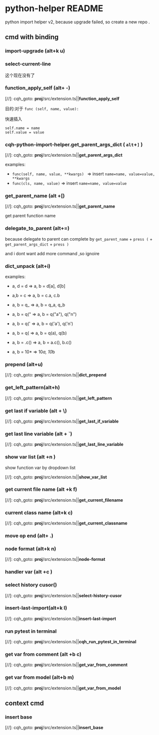 # python-helper README

python import helper v2, because upgrade failed, so create a new repo
.

## cmd with binding


### import-upgrade (alt+k u)



### select-current-line


这个现在没有了


### function_apply_self (alt+ -)

[//]: cqh_goto: __proj__/src/extension.ts||__function_apply_self__


目的:对于 `func (self, name, value):`

快速插入

```
self.name = name
self.value = value
```

### cqh-python-import-helper.get_parent_args_dict ( `alt`+`]` )

[//]: cqh_goto: __proj__/src/extension.ts||__get_parent_args_dict__


examples:

* `func(self, name, value, **kwargs) ` => insert `name=name, value=value, **kwargs`
* `func(cls, name, value)` => insert `name=name, value=value`


### get_parent_name (alt +[)


[//]: cqh_goto: __proj__/src/extension.ts||__get_parent_name__


get parent function name


### delegate_to_parent (alt+=)

because delegate to parent can complete by `get_parent_name` + `press (` + `get_parent_args_dict` + `press )`

and i dont want add more command ,so ignoire



### dict_unpack (alt+i)

examples:

* a, d = d => a, b = d[a], d[b]

* a,b = c => a, b = c.a, c.b

* a, b = q_ => a, b = q_a, q_b

* a, b = q(" => a, b = q("a"), q("n")

* a, b = q(' => a, b = q('a'), q('n')

* a, b = q( => a, b = q(a), q(b)

* a, b = .c() => a, b = a.c(), b.c()

* a, b = 10* => 10*a, 10*b


### prepend (alt+u)


[//]: cqh_goto: __proj__/src/extension.ts||__dict_prepend__



### get_left_pattern(alt+h)

[//]: cqh_goto: __proj__/src/extension.ts||__get_left_pattern__


### get last if variable (alt + \\)


[//]: cqh_goto: __proj__/src/extension.ts||__get_last_if_variable__


### get last line variable (alt + `)

[//]: cqh_goto: __proj__/src/extension.ts||__get_last_line_variable__


### show var list (alt +n )


show function var by dropdown list


[//]: cqh_goto: __proj__/src/extension.ts||__show_var_list__


### get current file name (alt +k f)

[//]: cqh_goto: __proj__/src/extension.ts||__get_current_filename__


### current class name (alt+k c)

[//]: cqh_goto: __proj__/src/extension.ts||__get_current_classname__


### move op end (alt+ .)



### node format (alt+k n)

[//]: cqh_goto: __proj__/src/extension.ts||__node-format__


### handler var (alt +c )

### select history cusor()

[//]: cqh_goto: __proj__/src/extension.ts||__select-history-cusor__

### __insert-last-import__(alt+k l)

[//]: cqh_goto: __proj__/src/extension.ts||__insert-last-import__



### run pytest in terminal 


[//]: cqh_goto: __proj__/src/extension.ts||__cqh_run_pytest_in_terminal__

### get var from comment (alt +b c)

[//]: cqh_goto: __proj__/src/extension.ts||__get_var_from_comment__


### get var from model (alt+b m)
[//]: cqh_goto: __proj__/src/extension.ts||__get_var_from_model__





## context cmd

### insert base


[//]: cqh_goto: __proj__/src/extension.ts||__insert_base__






